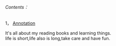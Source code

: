###### Contents：
1，
[Annotation](https://github.com/dchack/java_read_learn/blob/master/java/base/annotation.md)

It's all about my reading books and learning things.   
life is short,life also is long,take care and have fun.
